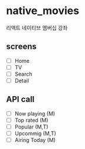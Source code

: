 # native_movies

리액트 네이티브 멤버십 강좌


## screens
- [ ] Home
- [ ] TV
- [ ] Search
- [ ] Detail

## API call

- [ ] Now playing (M)
- [ ] Top rated (M)
- [ ] Popular (M,T)
- [ ] Upcommig (M,T)
- [ ] Airing Today (M)